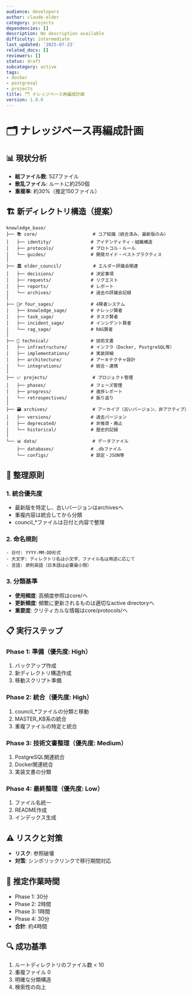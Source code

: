```yaml
---
audience: developers
author: claude-elder
category: projects
dependencies: []
description: No description available
difficulty: intermediate
last_updated: '2025-07-23'
related_docs: []
reviewers: []
status: draft
subcategory: active
tags:
- docker
- postgresql
- projects
title: 🗂️ ナレッジベース再編成計画
version: 1.0.0
---
```


# 🗂️ ナレッジベース再編成計画

## 📊 現状分析
- **総ファイル数**: 527ファイル
- **散乱ファイル**: ルートに約250個
- **重複率**: 約30%（推定150ファイル）

## 🏗️ 新ディレクトリ構造（提案）

```
knowledge_base/
├── 📚 core/                     # コア知識（統合済み、最新版のみ）
│   ├── identity/               # アイデンティティ・組織構造
│   ├── protocols/              # プロトコル・ルール
│   └── guides/                 # 開発ガイド・ベストプラクティス
│
├── 🏛️ elder_council/            # エルダー評議会関連
│   ├── decisions/              # 決定事項
│   ├── requests/               # リクエスト
│   ├── reports/                # レポート
│   └── archives/               # 過去の評議会記録
│
├── 🧙‍♂️ four_sages/              # 4賢者システム
│   ├── knowledge_sage/         # ナレッジ賢者
│   ├── task_sage/              # タスク賢者
│   ├── incident_sage/          # インシデント賢者
│   └── rag_sage/               # RAG賢者
│
├── 🔧 technical/                # 技術文書
│   ├── infrastructure/         # インフラ（Docker, PostgreSQL等）
│   ├── implementations/        # 実装詳細
│   ├── architecture/           # アーキテクチャ設計
│   └── integrations/           # 統合・連携
│
├── 📈 projects/                 # プロジェクト管理
│   ├── phases/                 # フェーズ管理
│   ├── progress/               # 進捗レポート
│   └── retrospectives/         # 振り返り
│
├── 🗃️ archives/                 # アーカイブ（古いバージョン、非アクティブ）
│   ├── versions/               # 過去バージョン
│   ├── deprecated/             # 非推奨・廃止
│   └── historical/             # 歴史的記録
│
└── 📊 data/                     # データファイル
    ├── databases/              # .dbファイル
    └── configs/                # 設定・JSON等

```

## 🎯 整理原則

### 1. **統合優先度**
- 最新版を特定し、古いバージョンはarchivesへ
- 重複内容は統合してから分類
- council_*ファイルは日付と内容で整理

### 2. **命名規則**
```
- 日付: YYYY-MM-DD形式
- 大文字: ディレクトリ名は小文字、ファイル名は用途に応じて
- 言語: 原則英語（日本語は必要最小限）
```

### 3. **分類基準**
- **使用頻度**: 高頻度参照はcore/へ
- **更新頻度**: 頻繁に更新されるものは適切なactive directoryへ
- **重要度**: クリティカルな情報はcore/protocols/へ

## 📋 実行ステップ

### Phase 1: 準備（優先度: High）
1. バックアップ作成
2. 新ディレクトリ構造作成
3. 移動スクリプト準備

### Phase 2: 統合（優先度: High）
1. council_*ファイルの分類と移動
2. MASTER_KB系の統合
3. 重複ファイルの特定と統合

### Phase 3: 技術文書整理（優先度: Medium）
1. PostgreSQL関連統合
2. Docker関連統合
3. 実装文書の分類

### Phase 4: 最終整理（優先度: Low）
1. ファイル名統一
2. README作成
3. インデックス生成

## ⚠️ リスクと対策
- **リスク**: 参照破壊
- **対策**: シンボリックリンクで移行期間対応

## 📅 推定作業時間
- Phase 1: 30分
- Phase 2: 2時間
- Phase 3: 1時間
- Phase 4: 30分
- **合計**: 約4時間

## 🔍 成功基準
1. ルートディレクトリのファイル数 < 10
2. 重複ファイル 0
3. 明確な分類構造
4. 検索性の向上